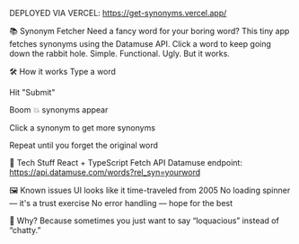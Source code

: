 DEPLOYED VIA VERCEL: 
https://get-synonyms.vercel.app/

📚 Synonym Fetcher
Need a fancy word for your boring word? This tiny app fetches synonyms using the Datamuse API. Click a word to keep going down the rabbit hole.
Simple. Functional. Ugly. But it works.

🛠 How it works
Type a word

Hit "Submit"

Boom 💥 synonyms appear

Click a synonym to get more synonyms

Repeat until you forget the original word

🚀 Tech Stuff
React + TypeScript
Fetch API
Datamuse endpoint: https://api.datamuse.com/words?rel_syn=yourword

🖼 Known issues
UI looks like it time-traveled from 2005
No loading spinner — it's a trust exercise
No error handling — hope for the best

🧠 Why?
Because sometimes you just want to say “loquacious” instead of “chatty.”
